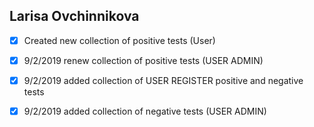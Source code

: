   ## Larisa Ovchinnikova
* [x] Created new collection of positive tests (User)
* [x] 9/2/2019 renew collection of positive tests (USER ADMIN)
* [x] 9/2/2019 added collection of USER REGISTER positive and negative tests
* [x] 9/2/2019 added collection of negative tests (USER ADMIN) 

